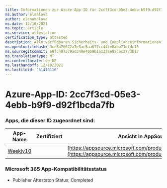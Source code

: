 ```yaml
---
title: Informationen zur Azure-App-ID für 2cc7f3cd-05e3-4ebb-b9f9-d92f1bcda7fb
ms.author: elmalova
author: elenamalova
ms.date: 12/10/2021
ms.topic: article
ms.service: attestation
certification_type: attested
description: Alle verfügbaren Sicherheits- und Complianceinformationen für 2cc7f3cd-05e3-4ebb-b9f9-d92f1bcda7fb.
ms.openlocfilehash: 3ce5a70672a7e3ac5aa677cc44fe8abb71dfdc15
ms.sourcegitcommit: 69fc4973c9ad349e40b9b1a13aae8acec3773b17
ms.translationtype: MT
ms.contentlocale: de-DE
ms.lasthandoff: 12/10/2021
ms.locfileid: "61410116"
---
```

# <a name="azure-app-id-2cc7f3cd-05e3-4ebb-b9f9-d92f1bcda7fb"></a>Azure-App-ID: 2cc7f3cd-05e3-4ebb-b9f9-d92f1bcda7fb


### <a name="apps-associated-with-this-id"></a>Apps, die dieser ID zugeordnet sind:
| **App-Name** | **Zertifiziert** | **Ansicht in AppSource** |
|--------------|---------------|-----------------------|
| [Weekly10](https://docs.microsoft.com/microsoft-365-app-certification/forward/WA200001441) |  | [https://appsource.microsoft.com/product/office/WA200001441](https://appsource.microsoft.com/product/office/WA200001441) |

### <a name="microsoft-365-app-compliance-status"></a>Microsoft 365 App-Kompatibilitätsstatus
- Publisher Attestaton Status: Completed

